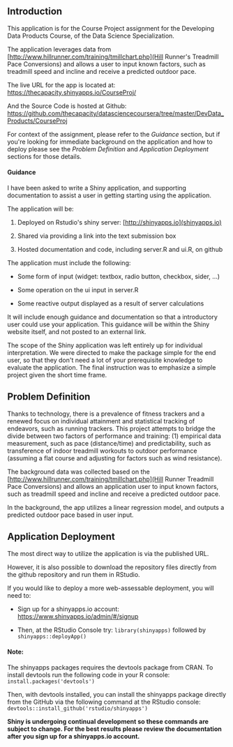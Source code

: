 ## Introduction

This application is for the Course Project assignment for the Developing Data Products Course, of the Data Science Specialization.

The application leverages data from [http://www.hillrunner.com/training/tmillchart.php](Hill Runner's Treadmill Pace Conversions) and allows a user to input known factors, such as treadmill speed and incline and receive a predicted outdoor pace.

The live URL for the app is located at: https://thecapacity.shinyapps.io/CourseProj/

And the Source Code is hosted at Github: https://github.com/thecapacity/datasciencecoursera/tree/master/DevData_Products/CourseProj

For context of the assignment, please refer to the *Guidance* section, but if you're looking for immediate background on the application and how to deploy please see the *Problem Definition* and *Application Deployment* sections for those details.

#### Guidance

I have been asked to write a Shiny application, and supporting documentation to assist a user in getting starting using the application.

The application will be:

1. Deployed on Rstudio's shiny server: [http://shinyapps.io](shinyapps.io)

2. Shared via providing a link into the text submission box
    
3. Hosted documentation and code, including server.R and ui.R, on github

The application must include the following:

* Some form of input (widget: textbox, radio button, checkbox, sider, ...)

* Some operation on the ui input in server.R

* Some reactive output displayed as a result of server calculations

It will include enough guidance and documentation so that a introductory user could use your application.  This guidance will be within the Shiny website itself, and not posted to an external link.

The scope of the Shiny application was left entirely up for individual interpretation. We were directed to make the package simple for the end user, so that they don't need a lot of your prerequisite knowledge to evaluate the application. The final instruction was to emphasize a simple project given the short time frame.  

## Problem Definition

Thanks to technology, there is a prevalence of fitness trackers and a renewed focus on individual attainment and statistical tracking of endeavors, such as running trackers. This project attempts to bridge the divide between two factors of performance and training: (1) empirical data measurement, such as pace (distance/time) and predictability, such as transference of indoor treadmill workouts to outdoor performance (assuming a flat course and adjusting for factors such as wind resistance).

The background data was collected based on the [http://www.hillrunner.com/training/tmillchart.php](Hill Runner Treadmill Pace Conversions) and allows an application user to input known factors, such as treadmill speed and incline and receive a predicted outdoor pace.

In the background, the app utilizes a linear regression model, and outputs a predicted outdoor pace based in user input.

## Application Deployment

The most direct way to utilize the application is via the published URL.

However, it is also possible to download the repository files directly from the github repository and run them in RStudio.

If you would like to deploy a more web-assessable deployment, you will need to:

* Sign up for a shinyapps.io account: https://www.shinyapps.io/admin/#/signup

* Then, at the RStudio Console try: `library(shinyapps)` followed by `shinyapps::deployApp()`

#### Note:

The shinyapps packages requires the devtools package from CRAN. To install devtools run the following code in your R console: `install.packages('devtools')`

Then, with devtools installed, you can install the shinyapps package directly from the GitHub via the following command at the RStudio console: `devtools::install_github('rstudio/shinyapps')`

**Shiny is undergoing continual development so these commands are subject to change. For the best results please review the documentation after you sign up for a shinyapps.io account.**